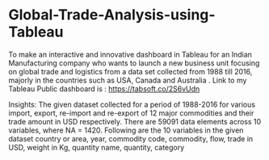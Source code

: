 # Global-Trade-Analysis-using-Tableau
To make an interactive and innovative dashboard in Tableau for an Indian Manufacturing company who wants to launch a new business unit focusing on global trade and logistics from a data set collected from 1988 till 2016, majorly in the countries such as USA, Canada and Australia .
Link to my Tableau Public dashboard is : https://tabsoft.co/2S6vUdn

Insights:
The given dataset collected for a period of 1988-2016 for various import, export, re-import and
re-export of 12 major commodities and their trade amount in USD respectively.
There are 59091 data elements across 10 variables, where NA = 1420. 
Following are the 10 variables in the given dataset country or area, year, commodity code, commodity, flow, trade in USD,	weight in Kg, quantity name, quantity, category
